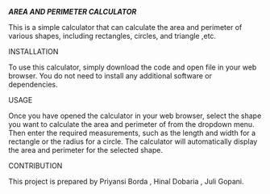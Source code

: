 
*****AREA AND PERIMETER CALCULATOR*****


This is a simple calculator that can calculate the area and perimeter of various shapes, including rectangles, circles, and triangle ,etc.

INSTALLATION

To use this calculator, simply download the code and open file in your web browser. You do not need to install any additional software or dependencies.

USAGE

Once you have opened the calculator in your web browser, select the shape you want to calculate the area and perimeter of from the dropdown menu. Then enter the required measurements, such as the length and width for a rectangle or the radius for a circle. The calculator will automatically display the area and perimeter for the selected shape.

CONTRIBUTION
 

This project is prepared by Priyansi Borda , Hinal Dobaria , Juli Gopani.


